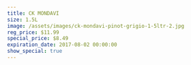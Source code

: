 ```yaml
---
title: CK MONDAVI
size: 1.5L
image: /assets/images/ck-mondavi-pinot-grigio-1-5ltr-2.jpg
reg_price: $11.99
special_price: $8.49
expiration_date: 2017-08-02 00:00:00
show_special: true
---
```



